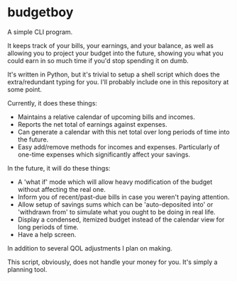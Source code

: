 # budgetboy

A simple CLI program.

It keeps track of your bills, your earnings, and your balance, as well as allowing you to project your budget into the future, showing you what you could earn in so much time if you'd stop spending it on dumb.

It's written in Python, but it's trivial to setup a shell script which does the extra/redundant typing for you. I'll probably include one in this repository at some point.

Currently, it does these things:
 - Maintains a relative calendar of upcoming bills and incomes.
 - Reports the net total of earnings against expenses.
 - Can generate a calendar with this net total over long periods of time into the future.
 - Easy add/remove methods for incomes and expenses. Particularly of one-time expenses which significantly affect your savings.

In the future, it will do these things:
 - A 'what if' mode which will allow heavy modification of the budget without affecting the real one.
 - Inform you of recent/past-due bills in case you weren't paying attention.
 - Allow setup of savings sums which can be 'auto-deposited into' or 'withdrawn from' to simulate what you ought to be doing in real life.
 - Display a condensed, itemized budget instead of the calendar view for long periods of time.
 - Have a help screen.
 
 In addition to several QOL adjustments I plan on making.
   
 This script, obviously, does not handle your money for you. It's simply a planning tool.
